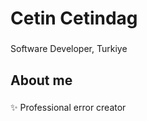 <h1 align="left">Cetin Cetindag</h1>

###

<p align="left">Software Developer, Turkiye</p>

###

<h2 align="left">About me</h2>

###

<p align="left">✨ Professional error creator<br>

###
